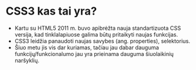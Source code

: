 # CSS3 kas tai yra?

* Kartu su HTML5 2011 m. buvo apibrėžta nauja standartizuota CSS versija, kad tinklalapiuose galima būtų pritaikyti naujas funkcijas.
* CSS3 leidžia panaudoti naujas savybes (ang. properties), selektorius.
* Šiuo metu jis vis dar kuriamas, tačiau jau dabar dauguma funkcijų/funkcionalumo jau yra prieinama dauguma šiuolaikinių naršyklių.
